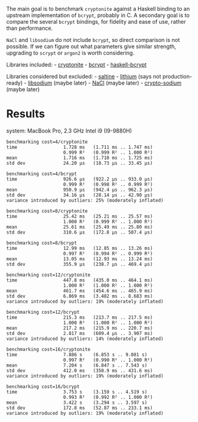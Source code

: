 The main goal is to benchmark `cryptonite` against a Haskell binding to an upstream implementation of `bcrypt`, probably in C.  A secondary goal is to compare the several `bcrypt` bindings, for fidelity and ease of use, rather than performance.

`NaCl` and `libsodium` do not include `bcrypt`, so direct comparison is not possible.  If we can figure out what parameters give similar strength, upgrading to `scrypt` or `argon2` is worth considering.

Libraries included:
    - [cryptonite](http://hackage.haskell.org/package/cryptonite)
    - [bcrypt](http://hackage.haskell.org/package/bcrypt)
    - [haskell-bcrypt](http://hackage.haskell.org/package/haskell-bcrypt)

Libraries considered but excluded:
    - [saltine](https://hackage.haskell.org/package/saltine)
    - [lithium](https://github.com/eth-r/lithium) (says not production-ready)
    - [libsodium](https://hackage.haskell.org/package/libsodium) (maybe later)
    - [NaCl](https://hackage.haskell.org/package/NaCl) (maybe later)
    - [crypto-sodium](https://hackage.haskell.org/package/crypto-sodium) (maybe later)

# Results

system: MacBook Pro, 2.3 GHz Intel i9 (I9-9880H)

```
benchmarking cost=4/cryptonite
time                 1.728 ms   (1.711 ms .. 1.747 ms)
                     0.999 R²   (0.999 R² .. 1.000 R²)
mean                 1.716 ms   (1.710 ms .. 1.725 ms)
std dev              24.20 μs   (18.73 μs .. 33.45 μs)

benchmarking cost=4/bcrypt
time                 926.6 μs   (922.2 μs .. 933.0 μs)
                     0.999 R²   (0.998 R² .. 0.999 R²)
mean                 950.9 μs   (942.4 μs .. 962.3 μs)
std dev              34.16 μs   (28.14 μs .. 42.90 μs)
variance introduced by outliers: 25% (moderately inflated)

benchmarking cost=8/cryptonite
time                 25.42 ms   (25.21 ms .. 25.57 ms)
                     1.000 R²   (0.999 R² .. 1.000 R²)
mean                 25.61 ms   (25.49 ms .. 25.80 ms)
std dev              310.6 μs   (172.8 μs .. 507.4 μs)

benchmarking cost=8/bcrypt
time                 12.99 ms   (12.85 ms .. 13.26 ms)
                     0.997 R²   (0.994 R² .. 0.999 R²)
mean                 13.05 ms   (12.93 ms .. 13.24 ms)
std dev              355.9 μs   (238.7 μs .. 469.4 μs)

benchmarking cost=12/cryptonite
time                 447.8 ms   (435.0 ms .. 464.1 ms)
                     1.000 R²   (1.000 R² .. 1.000 R²)
mean                 461.7 ms   (454.6 ms .. 465.9 ms)
std dev              6.869 ms   (3.482 ms .. 8.683 ms)
variance introduced by outliers: 19% (moderately inflated)

benchmarking cost=12/bcrypt
time                 215.3 ms   (213.7 ms .. 217.5 ms)
                     1.000 R²   (1.000 R² .. 1.000 R²)
mean                 217.2 ms   (215.9 ms .. 220.7 ms)
std dev              2.817 ms   (609.4 μs .. 3.907 ms)
variance introduced by outliers: 14% (moderately inflated)

benchmarking cost=16/cryptonite
time                 7.886 s    (6.853 s .. 9.081 s)
                     0.997 R²   (0.990 R² .. 1.000 R²)
mean                 7.204 s    (6.847 s .. 7.543 s)
std dev              412.0 ms   (350.9 ms .. 431.6 ms)
variance introduced by outliers: 19% (moderately inflated)

benchmarking cost=16/bcrypt
time                 3.753 s    (3.159 s .. 4.519 s)
                     0.993 R²   (0.992 R² .. 1.000 R²)
mean                 3.422 s    (3.294 s .. 3.597 s)
std dev              172.8 ms   (52.87 ms .. 233.1 ms)
variance introduced by outliers: 19% (moderately inflated)
```
